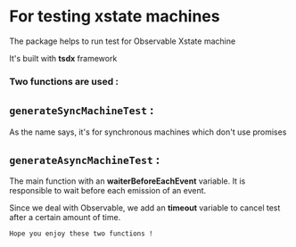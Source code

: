 # For testing xstate machines

The package helps to run test for Observable Xstate machine

It's built with **tsdx** framework



### Two functions are used :

## `generateSyncMachineTest` :

As the name says, it's for synchronous machines which don't use promises



## `generateAsyncMachineTest` :

The main function with an **waiterBeforeEachEvent** variable. It is responsible to wait before each emission of an event.

Since we deal with Observable, we add an **timeout** variable to cancel test after a certain amount of time.

`Hope you enjoy these two functions !`